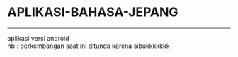 # APLIKASI-BAHASA-JEPANG
------
aplikasi versi android
<br>
nb : perkembangan saat ini ditunda karena sibukkkkkkk
